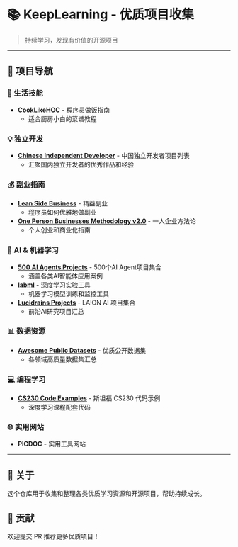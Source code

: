 # 📚 KeepLearning - 优质项目收集

> 持续学习，发现有价值的开源项目

---

## 🎯 项目导航

### 🍳 生活技能
- **[CookLikeHOC](https://github.com/Gar-b-age/CookLikeHOC)** - 程序员做饭指南
  - 适合厨房小白的菜谱教程

### 💡 独立开发
- **[Chinese Independent Developer](https://github.com/1c7/chinese-independent-developer)** - 中国独立开发者项目列表
  - 汇聚国内独立开发者的优秀作品和经验

### 💰 副业指南
- **[Lean Side Business](https://github.com/easychen/lean-side-bussiness)** - 精益副业
  - 程序员如何优雅地做副业
- **[One Person Businesses Methodology v2.0](https://github.com/easychen/one-person-businesses-methodology-v2.0)** - 一人企业方法论
  - 个人创业和商业化指南

### 🤖 AI & 机器学习
- **[500 AI Agents Projects](https://github.com/ashishpatel26/500-AI-Agents-Projects)** - 500个AI Agent项目集合
  - 涵盖各类AI智能体应用案例
- **[labml](https://github.com/labmlai/labml)** - 深度学习实验工具
  - 机器学习模型训练和监控工具
- **[Lucidrains Projects](https://github.com/LAION-AI/lucidrains-projects)** - LAION AI 项目集合
  - 前沿AI研究项目汇总

### 📊 数据资源
- **[Awesome Public Datasets](https://github.com/awesomedata/awesome-public-datasets)** - 优质公开数据集
  - 各领域高质量数据集汇总

### 💻 编程学习
- **[CS230 Code Examples](https://github.com/cs230-stanford/cs230-code-examples)** - 斯坦福 CS230 代码示例
  - 深度学习课程配套代码

### 🌐 实用网站
- **PICDOC** - 实用工具网站
---

## 📖 关于

这个仓库用于收集和整理各类优质学习资源和开源项目，帮助持续成长。

## 🤝 贡献

欢迎提交 PR 推荐更多优质项目！